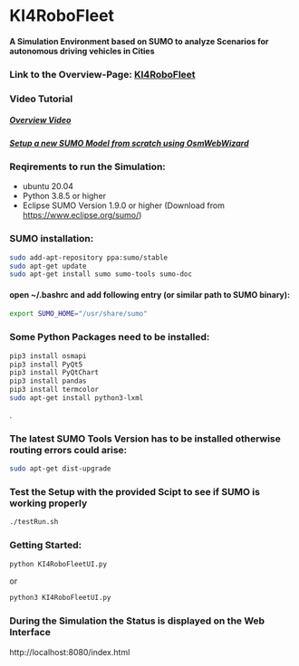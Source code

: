 # KI4RoboFleet

#### A Simulation Environment based on SUMO to analyze Scenarios for autonomous driving vehicles in Cities

### Link to the Overview-Page: [KI4RoboFleet](https://keim-hs-esslingen.github.io/ki4robofleet/)


### Video Tutorial 

##### [Overview Video](https://youtu.be/X5AYifgP65g)

##### [Setup a new SUMO Model from scratch using OsmWebWizard](https://youtu.be/Dh_0A-wOk84)

### Reqirements to run the Simulation:

- ubuntu 20.04
- Python 3.8.5 or higher
- Eclipse SUMO Version 1.9.0 or higher (Download from https://www.eclipse.org/sumo/)


### SUMO installation:
```bash
sudo add-apt-repository ppa:sumo/stable
sudo apt-get update
sudo apt-get install sumo sumo-tools sumo-doc
```

#### open ~/.bashrc and add following entry (or similar path to SUMO binary):
```bash
export SUMO_HOME="/usr/share/sumo"

```


### Some Python Packages need to be installed:

```bash
pip3 install osmapi
pip3 install PyQt5
pip3 install PyQtChart
pip3 install pandas
pip3 install termcolor
sudo apt-get install python3-lxml
```
.
### The latest SUMO Tools Version has to be installed otherwise routing errors could arise:

```bash
sudo apt-get dist-upgrade
```

### Test the Setup with the provided Scipt to see if SUMO is working properly
```bash
./testRun.sh
```

### Getting Started:

```bash
python KI4RoboFleetUI.py
```

or

```bash
python3 KI4RoboFleetUI.py
```

### During the Simulation the Status is displayed on the Web Interface 
http://localhost:8080/index.html




